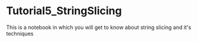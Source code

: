 # Tutorial5_StringSlicing
This is a notebook in which you will get to know about string slicing and it's techniques
